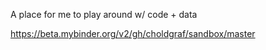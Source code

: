 A place for me to play around w/ code + data

https://beta.mybinder.org/v2/gh/choldgraf/sandbox/master
